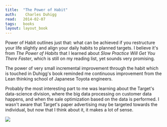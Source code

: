 ```yaml
---
title:	"The Power of Habit"
auth:	 Charles Duhigg
read:	2014-02-07
tags:	books
layout: layout_book
---
```







Power of Habit outlines just that: what can be achieved if you restructure
your life slightly and align your daily habits to planned targets. I believe
it's from *The Power of Habits* that I learned about *Slow Practice Will
Get You There Faster*, which is still on my reading list, yet sounds very
promising.

The power of very small incremental improvement through the habit which is
touched in Duhigg's book reminded me continuous improvement from the Lean
thinking school of Japanese Toyota engineers.

Probably the most interesting part to me was learning about the Target's
data-science division, where the big data processing on customer data
happens, and when the sale optimization based on the data is performed. I
wasn't aware that Target's paper advertising may be targeted towards the
individual, but now that I think about it, it makes a lot of sense.


<a href="http://www.amazon.com/gp/product/081298160X/ref=as_li_tl?ie=UTF8&camp=1789&creative=390957&creativeASIN=081298160X&linkCode=as2&tag=wojcadamkoszh-20&linkId=DZDOIEYZRSHBF6DV"><img border="0" src="http://ws-na.amazon-adsystem.com/widgets/q?_encoding=UTF8&ASIN=081298160X&Format=_SL160_&ID=AsinImage&MarketPlace=US&ServiceVersion=20070822&WS=1&tag=wojcadamkoszh-20" ></a><img src="http://ir-na.amazon-adsystem.com/e/ir?t=wojcadamkoszh-20&l=as2&o=1&a=081298160X" width="1" height="1" border="0" alt="" style="border:none !important; margin:0px !important;" />

